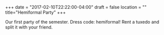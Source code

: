 +++
date = "2017-02-10T22:22:00-04:00"
draft = false
location = ""
title="Hemiformal Party"
+++

Our first party of the semester. Dress code: hemiformal! Rent a tuxedo and split it with your friend.
